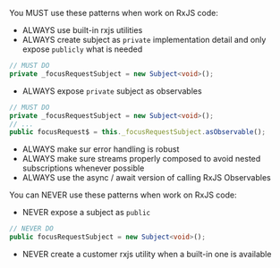 You MUST use these patterns when work on RxJS code:
- ALWAYS use built-in rxjs utilities
- ALWAYS create subject as `private` implementation detail and only expose `publicly` what is needed
```ts
// MUST DO
private _focusRequestSubject = new Subject<void>();
```
<!--
This prevent external code from triggering `.next()`, by keeping that centralize to the service managing the subject, it should produce far less confusion when debugging pontential bugs
-->
- ALWAYS expose `private` subject as observables
```ts
// MUST DO
private _focusRequestSubject = new Subject<void>();
// ...
public focusRequest$ = this._focusRequestSubject.asObservable();
```
- ALWAYS make sur error handling is robust
- ALWAYS make sure streams properly composed to avoid nested subscriptions whenever possible
- ALWAYS use the async / await version of calling RxJS Observables

You can NEVER use these patterns when work on RxJS code:
- NEVER expose a subject as `public`
```ts
// NEVER DO
public focusRequestSubject = new Subject<void>();
```
- NEVER create a customer rxjs utility when a built-in one is available
